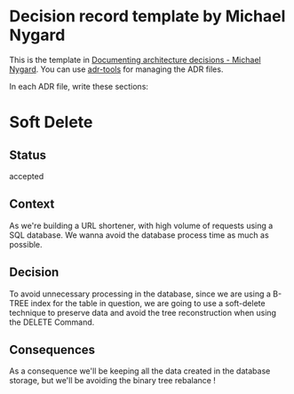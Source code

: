 # Decision record template by Michael Nygard

This is the template in [Documenting architecture decisions - Michael Nygard](http://thinkrelevance.com/blog/2011/11/15/documenting-architecture-decisions).
You can use [adr-tools](https://github.com/npryce/adr-tools) for managing the ADR files.

In each ADR file, write these sections:

# Soft Delete

## Status

accepted

## Context

As we're building a URL shortener, with high volume of requests using a SQL database. We wanna avoid the database process time as much as possible.

## Decision

To avoid unnecessary processing in the database, since we are using a B-TREE index for the table in question, we are going to use a soft-delete
technique to preserve data and avoid the tree reconstruction when using the DELETE Command.

## Consequences

As a consequence we'll be keeping all the data created in the database storage, but we'll be avoiding the binary tree rebalance !
